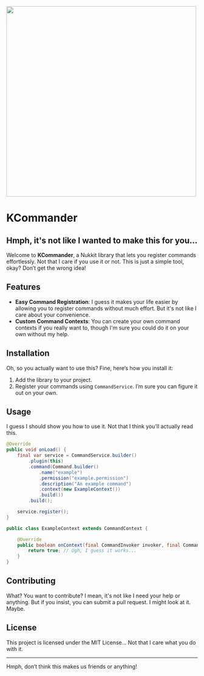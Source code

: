 <img src="https://github.com/user-attachments/assets/03d794a6-4efd-4491-ada4-59dcd659103f" width="500"/>

# KCommander

## Hmph, it's not like I wanted to make this for you...

Welcome to **KCommander**, a Nukkit library that lets you register commands effortlessly. Not that I care if you use it or not. This is just a simple tool, okay? Don’t get the wrong idea!

## Features

- **Easy Command Registration**: I guess it makes your life easier by allowing you to register commands without much effort. But it's not like I care about your convenience.
- **Custom Command Contexts**: You can create your own command contexts if you really want to, though I'm sure you could do it on your own without my help.

## Installation

Oh, so you actually want to use this? Fine, here’s how you install it:

1. Add the library to your project.
2. Register your commands using `CommandService`. I’m sure you can figure it out on your own.

## Usage

I guess I should show you how to use it. Not that I think you’ll actually read this.

```java
@Override
public void onLoad() {
    final var service = CommandService.builder()
        .plugin(this)
        .command(Command.builder()
            .name("example")
            .permission("example.permission")
            .description("An example command")
            .context(new ExampleContext())
            .build())
        .build();

    service.register();
}

public class ExampleContext extends CommandContext {

    @Override
    public boolean onContext(final CommandInvoker invoker, final CommandArgumentPool argumentPool) {
        return true; // Ugh, I guess it works...
    }
}
```

## Contributing

What? You want to contribute? I mean, it's not like I need your help or anything. But if you insist, you can submit a pull request. I might look at it. Maybe.

## License

This project is licensed under the MIT License... Not that I care what you do with it.

---

Hmph, don’t think this makes us friends or anything!

